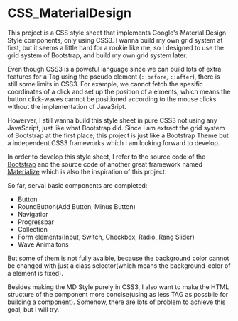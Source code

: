 # CSS_MaterialDesign

This project is a CSS style sheet that implements Google's Material Design Style components, only using CSS3. I wanna build my own grid system at first, but it seems a little hard for a rookie like me, so I designed to use the grid system of Bootstrap, and build my own grid system later.

Even though CSS3 is a poweful language since we can build lots of extra features for a Tag using the pseudo element (`::before`, `::after`), there is still some limits in CSS3. For example, we cannot fetch the spesific coordinates of a click and set up the position of a elments, which means the button click-waves cannot be positioned according to the mouse clicks without the implementation of JavaSript.

Howerver, I still wanna build this style sheet in pure CSS3 not using any JavaScript, just like what Bootstrap did. Since I am extract the grid system of Bootstrap at the first place, this project is just like a Bootstrap Theme but a independent CSS3 frameworks which I am looking forward to develop.

In order to develop this style sheet, I refer to the source code of the [Bootstrap](http://getbootstrap.com/) and the source code of another great framework named [Materialize](http://materializecss.com/) which is also the inspiration of this project.

So far, serval basic components are completed:
- Button
- RoundButton(Add Button, Minus Button)
- Navigatior
- Progressbar
- Collection
- Form elements(Input, Switch, Checkbox, Radio, Rang Slider)
- Wave Animaitons

But some of them is not fully avaible, because the background color cannot be changed with just a class selector(which means the background-color of a element is fixed).

Besides making the MD Style purely in CSS3, I also want to make the HTML structure of the component more concise(using as less TAG as possbile for building a component). Somehow, there are lots of problem to achieve this goal, but I will try.
